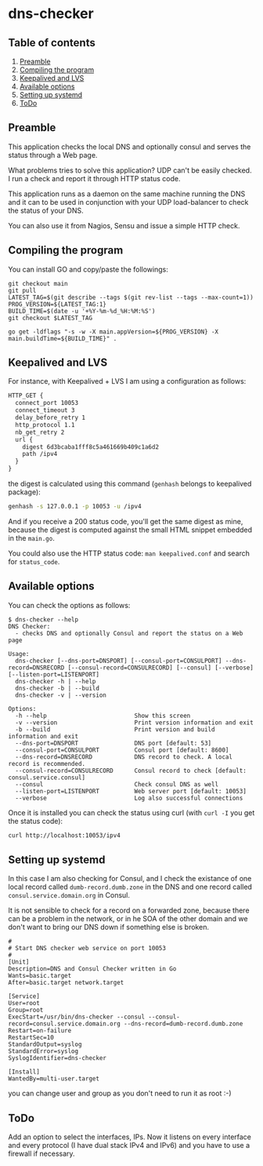 # dns-checker

## Table of contents

1. [Preamble](#preamble)
2. [Compiling the program](#compiling-the-program)
3. [Keepalived and LVS](#keepalived-and-LVS)
4. [Available options](#available-options)
5. [Setting up systemd](#setting-up-systemd)
6. [ToDo](#todo)

## Preamble

This application checks the local DNS and optionally consul and serves the status through a Web page.

What problems tries to solve this application? UDP can't be easily checked. I run a check and report it through HTTP status code.

This application runs as a daemon on the same machine running the DNS and it can to be used in conjunction with your UDP load-balancer to check the status of your DNS.

You can also use it from Nagios, Sensu and issue a simple HTTP check.

## Compiling the program

You can install GO and copy/paste the followings:

```shell
git checkout main
git pull
LATEST_TAG=$(git describe --tags $(git rev-list --tags --max-count=1))
PROG_VERSION=${LATEST_TAG:1}
BUILD_TIME=$(date -u '+%Y-%m-%d_%H:%M:%S')
git checkout $LATEST_TAG

go get -ldflags "-s -w -X main.appVersion=${PROG_VERSION} -X main.buildTime=${BUILD_TIME}" .
```

## Keepalived and LVS

For instance, with Keepalived + LVS I am using a configuration as follows:

```txt
HTTP_GET {
  connect_port 10053
  connect_timeout 3
  delay_before_retry 1
  http_protocol 1.1
  nb_get_retry 2
  url {
    digest 6d3bcaba1fff8c5a461669b409c1a6d2
    path /ipv4
  }
}
```

the digest is calculated using this command (`genhash` belongs to keepalived package):

```bash
genhash -s 127.0.0.1 -p 10053 -u /ipv4
```

And if you receive a 200 status code, you'll get the same digest as mine, because the digest is computed against the small HTML snippet embedded in the `main.go`.

You could also use the HTTP status code: `man keepalived.conf` and search for `status_code`.

## Available options

You can check the options as follows:

```shell
$ dns-checker --help
DNS Checker:
  - checks DNS and optionally Consul and report the status on a Web page
  
Usage:
  dns-checker [--dns-port=DNSPORT] [--consul-port=CONSULPORT] --dns-record=DNSRECORD [--consul-record=CONSULRECORD] [--consul] [--verbose] [--listen-port=LISTENPORT]
  dns-checker -h | --help
  dns-checker -b | --build
  dns-checker -v | --version
  
Options:
  -h --help                         Show this screen
  -v --version                      Print version information and exit
  -b --build                        Print version and build information and exit
  --dns-port=DNSPORT                DNS port [default: 53]
  --consul-port=CONSULPORT          Consul port [default: 8600]
  --dns-record=DNSRECORD            DNS record to check. A local record is recommended.
  --consul-record=CONSULRECORD      Consul record to check [default: consul.service.consul]
  --consul                          Check consul DNS as well
  --listen-port=LISTENPORT          Web server port [default: 10053]
  --verbose                         Log also successful connections
```

Once it is installed you can check the status using curl (with `curl -I` you get the status code):

```bash
curl http://localhost:10053/ipv4
```

## Setting up systemd

In this case I am also checking for Consul, and I check the existance of one local record called `dumb-record.dumb.zone` in the DNS and one record called `consul.service.domain.org` in Consul.

It is not sensible to check for a record on a forwarded zone, because there can be a problem in the network, or in he SOA of the other domain and we don't want to bring our DNS down if something else is broken.

```systemd
#
# Start DNS checker web service on port 10053
#
[Unit]
Description=DNS and Consul Checker written in Go
Wants=basic.target
After=basic.target network.target

[Service]
User=root
Group=root
ExecStart=/usr/bin/dns-checker --consul --consul-record=consul.service.domain.org --dns-record=dumb-record.dumb.zone
Restart=on-failure
RestartSec=10
StandardOutput=syslog
StandardError=syslog
SyslogIdentifier=dns-checker

[Install]
WantedBy=multi-user.target
```

you can change user and group as you don't need to run it as root :-)

## ToDo

Add an option to select the interfaces, IPs.
Now it listens on every interface and every protocol (I have dual stack IPv4 and IPv6) and you have to use a firewall if necessary.
